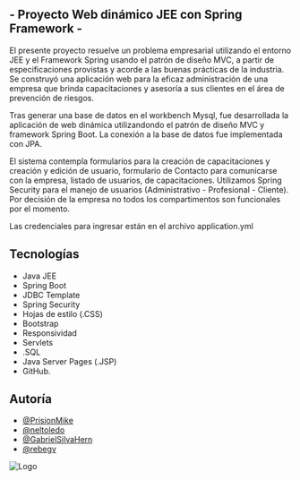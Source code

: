 
## - Proyecto Web dinámico JEE con Spring Framework - 

El presente proyecto resuelve un problema empresarial utilizando el entorno JEE y el Framework Spring usando el patrón de diseño MVC, a partir de especificaciones provistas y acorde a las buenas prácticas de la industria. Se construyó una aplicación web para la eficaz administración de una empresa que brinda capacitaciones y asesoría a sus clientes en el área de prevención de riesgos.

Tras generar una base de datos en el workbench Mysql, fue desarrollada la aplicación de web dinámica utilizandondo el patrón de diseño MVC y framework Spring Boot. La conexión a la base de datos fue implementada con JPA.

El sistema contempla formularios para la creación de capacitaciones y creación y edición de usuario, formulario de Contacto para comunicarse con la empresa, listado de usuarios, de capacitaciones. Utilizamos Spring Security para el manejo de usuarios (Administrativo - Profesional - Cliente). Por decisión de la empresa no todos los compartimentos son funcionales por el momento.

Las credenciales para ingresar están en el archivo application.yml

## Tecnologías

 - Java JEE
 - Spring Boot
 - JDBC Template
 - Spring Security
 - Hojas de estilo (.CSS)
 - Bootstrap
 - Responsividad
 - Servlets
 - .SQL
 - Java Server Pages (.JSP)
 - GitHub.

## Autoría

- [@PrisionMike](https://github.com/MichaelPizarro)
- [@neltoledo](https://www.github.com/neltoledo)
- [@GabrielSilvaHern](https://github.com/GabrielSilvaHern)
- [@rebegv](https://www.github.com/rebegv)


![Logo](https://previews.123rf.com/images/captainvector/captainvector1705/captainvector170507999/77181937-globe-logo-element-with-abstract-concept.jpg)
